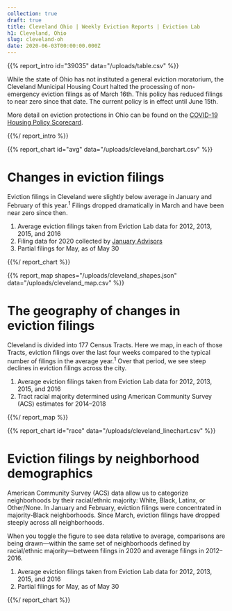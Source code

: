 ```yaml
---
collection: true
draft: true
title: Cleveland Ohio | Weekly Eviction Reports | Eviction Lab
h1: Cleveland, Ohio
slug: cleveland-oh
date: 2020-06-03T00:00:00.000Z
---
```


{{% report_intro id="39035" data="/uploads/table.csv" %}}







While the state of Ohio has not instituted a general eviction moratorium, the Cleveland Municipal Housing Court halted the processing of non-emergency eviction filings as of March 16th. This policy has reduced filings to near zero since that date. The current policy is in effect until June 15th. 

More detail on eviction protections in Ohio can be found on the [COVID-19 Housing Policy Scorecard](https://evictionlab.org/covid-policy-scorecard/oh/).







{{%/ report_intro %}}



{{% report_chart id="avg" data="/uploads/cleveland_barchart.csv" %}}

# Changes in eviction filings

Eviction filings in Cleveland were slightly below average in January and February of this year.<sup>1</sup> Filings dropped dramatically in March and have been near zero since then.

1. Average eviction filings taken from Eviction Lab data for 2012, 2013, 2015, and 2016
2. Filing data for 2020 collected by [January Advisors](https://www.januaryadvisors.com/)
3. Partial filings for May, as of May 30

{{%/ report_chart %}}



{{% report_map shapes="/uploads/cleveland_shapes.json" data="/uploads/cleveland_map.csv" %}}





# The geography of changes in eviction filings

Cleveland is divided into 177 Census Tracts. Here we map, in each of those Tracts, eviction filings over the last four weeks compared to the typical number of filings in the average year.<sup>1</sup> Over that period, we see steep declines in eviction filings across the city.

1. Average eviction filings taken from Eviction Lab data for 2012, 2013, 2015, and 2016
2. Tract racial majority determined using American Community Survey (ACS) estimates for 2014–2018





{{%/ report_map %}}



{{% report_chart id="race" data="/uploads/cleveland_linechart.csv" %}}

# Eviction filings by neighborhood demographics

American Community Survey (ACS) data allow us to categorize neighborhoods by their racial/ethnic majority: White, Black, Latinx, or Other/None. In January and February, eviction filings were concentrated in majority-Black neighborhoods. Since March, eviction filings have dropped steeply across all neighborhoods.

When you toggle the figure to see data relative to average, comparisons are being drawn—within the same set of neighborhoods defined by racial/ethnic majority—between filings in 2020 and average filings in 2012–2016.

1. Average eviction filings taken from Eviction Lab data for 2012, 2013, 2015, and 2016
2. Partial filings for May, as of May 30

{{%/ report_chart %}}